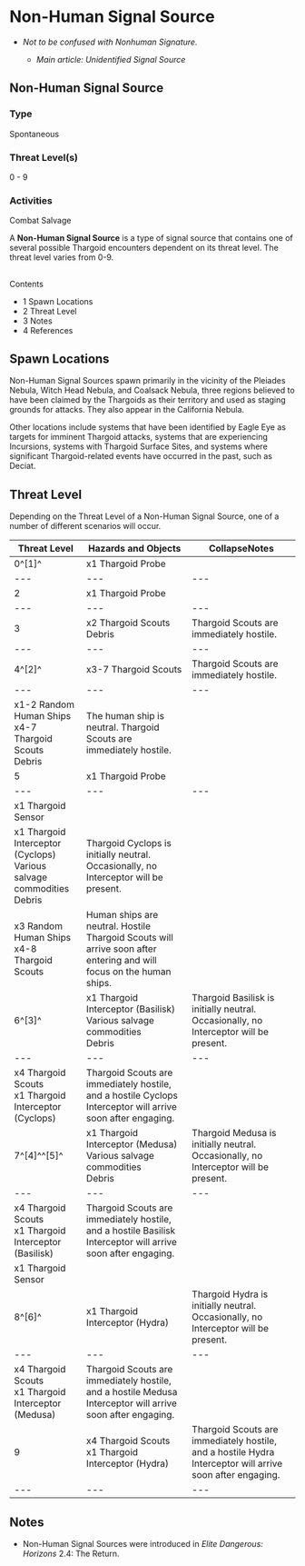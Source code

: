 # Non-Human Signal Source
- *Not to be confused with Nonhuman Signature.*

    - *Main article: Unidentified Signal Source*

## Non-Human Signal Source

		

### Type

Spontaneous

### Threat Level(s)

0 - 9

### Activities

Combat
Salvage

A **Non-Human Signal Source** is a type of signal source that contains one of several possible Thargoid encounters dependent on its threat level. The threat level varies from 0-9.

## 

Contents

- 1 Spawn Locations
- 2 Threat Level
- 3 Notes
- 4 References

## Spawn Locations

Non-Human Signal Sources spawn primarily in the vicinity of the Pleiades Nebula, Witch Head Nebula, and Coalsack Nebula, three regions believed to have been claimed by the Thargoids as their territory and used as staging grounds for attacks. They also appear in the California Nebula.

Other locations include systems that have been identified by Eagle Eye as targets for imminent Thargoid attacks, systems that are experiencing Incursions, systems with Thargoid Surface Sites, and systems where significant Thargoid-related events have occurred in the past, such as Deciat.

## Threat Level

Depending on the Threat Level of a Non-Human Signal Source, one of a number of different scenarios will occur.

| Threat Level | Hazards and Objects | CollapseNotes |
| --- | --- | --- |
| 0^[1]^ | x1 Thargoid Probe |  |
| --- | --- | --- |
| 2 | x1 Thargoid Probe |  |
| --- | --- | --- |
| 3 | x2 Thargoid Scouts<br>Debris | Thargoid Scouts are immediately hostile. |
| --- | --- | --- |
| 4^[2]^ | x3-7 Thargoid Scouts | Thargoid Scouts are immediately hostile. |
| --- | --- | --- |
| x1-2 Random Human Ships<br>x4-7 Thargoid Scouts<br>Debris | The human ship is neutral. Thargoid Scouts are immediately hostile. |
| 5 | x1 Thargoid Probe |  |
| --- | --- | --- |
| x1 Thargoid Sensor |  |
| x1 Thargoid Interceptor (Cyclops)<br>Various salvage commodities<br>Debris | Thargoid Cyclops is initially neutral. Occasionally, no Interceptor will be present. |
| x3 Random Human Ships<br>x4-8 Thargoid Scouts | Human ships are neutral. Hostile Thargoid Scouts will arrive soon after entering and will focus on the human ships. |
| 6^[3]^ | x1 Thargoid Interceptor (Basilisk)<br>Various salvage commodities<br>Debris | Thargoid Basilisk is initially neutral. Occasionally, no Interceptor will be present. |
| --- | --- | --- |
| x4 Thargoid Scouts<br>x1 Thargoid Interceptor (Cyclops) | Thargoid Scouts are immediately hostile, and a hostile Cyclops Interceptor will arrive soon after engaging. |
| 7^[4]^^[5]^ | x1 Thargoid Interceptor (Medusa)<br>Various salvage commodities<br>Debris | Thargoid Medusa is initially neutral. Occasionally, no Interceptor will be present. |
| --- | --- | --- |
| x4 Thargoid Scouts<br>x1 Thargoid Interceptor (Basilisk) | Thargoid Scouts are immediately hostile, and a hostile Basilisk Interceptor will arrive soon after engaging. |
| x1 Thargoid Sensor |  |
| 8^[6]^ | x1 Thargoid Interceptor (Hydra) | Thargoid Hydra is initially neutral. Occasionally, no Interceptor will be present. |
| --- | --- | --- |
| x4 Thargoid Scouts<br>x1 Thargoid Interceptor (Medusa) | Thargoid Scouts are immediately hostile, and a hostile Medusa Interceptor will arrive soon after engaging. |
| 9 | x4 Thargoid Scouts<br>x1 Thargoid Interceptor (Hydra) | Thargoid Scouts are immediately hostile, and a hostile Hydra Interceptor will arrive soon after engaging. |
| --- | --- | --- |

## Notes

- Non-Human Signal Sources were introduced in *Elite Dangerous: Horizons* 2.4: The Return.